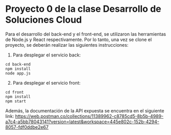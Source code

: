 # Proyecto 0 de la clase Desarrollo de Soluciones Cloud

Para el desarrollo del back-end y el front-end, se utilizaron las herramientas de Node.js y React respectivamente. Por lo tanto, una vez se clone el proyecto, se deberán realizar las siguientes instrucciones:  
1. Para desplegar el servicio back:  
```
cd back-end
npm install
node app.js
```  
2. Para desplegar el servicio front:  
```
cd front
npm install
npm start
```  
Además, la documentación de la API expuesta se encuentra en el siguiente link: https://web.postman.co/collections/11389962-c8785cd5-8b5b-4989-a7c4-a5bb78043141?version=latest&workspace=445e802c-152b-4294-8057-fdf0ddbe2e67  
